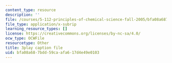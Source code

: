 ```yaml
---
content_type: resource
description: ''
file: /courses/5-112-principles-of-chemical-science-fall-2005/bfa08a687bdd59caafa617d4e49e0103_CgzHOo9NaOY.vtt
file_type: application/x-subrip
learning_resource_types: []
license: https://creativecommons.org/licenses/by-nc-sa/4.0/
ocw_type: OCWFile
resourcetype: Other
title: 3play caption file
uid: bfa08a68-7bdd-59ca-afa6-17d4e49e0103
---
```

